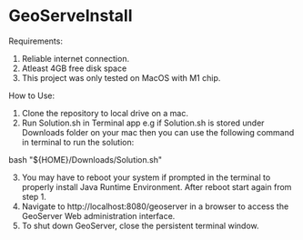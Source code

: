 # GeoServeInstall

Requirements:
1. Reliable internet connection.
2. Atleast 4GB free disk space
3. This project was only tested on MacOS with M1 chip.

How to Use:
1. Clone the repository to local drive on a mac.
2. Run Solution.sh in Terminal app e.g if Solution.sh is stored under Downloads folder on your mac then you can use the following command in terminal to run the solution:

bash "${HOME}/Downloads/Solution.sh"

3. You may have to reboot your system if prompted in the terminal to properly install Java Runtime Environment. After reboot start again from step 1.
4. Navigate to http://localhost:8080/geoserver in a browser to access the GeoServer Web administration interface.
5. To shut down GeoServer, close the persistent terminal window.
